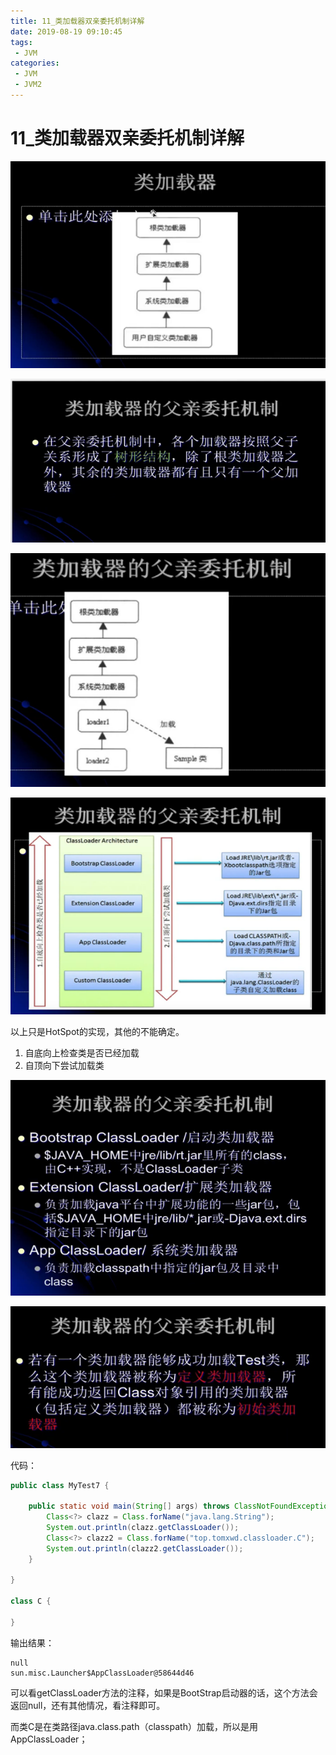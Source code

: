 ```yaml
---
title: 11_类加载器双亲委托机制详解
date: 2019-08-19 09:10:45
tags: 
 - JVM
categories:
 - JVM
 - JVM2
---
```


# 11_类加载器双亲委托机制详解

![11_类加载器双亲委托机制1](https://raw.githubusercontent.com/tomxwd/ImageHosting/master/blog/jvm/jvm2/11_%E7%B1%BB%E5%8A%A0%E8%BD%BD%E5%99%A8%E5%8F%8C%E4%BA%B2%E5%A7%94%E6%89%98%E6%9C%BA%E5%88%B61.png)

![11_类加载器双亲委托机制2](https://raw.githubusercontent.com/tomxwd/ImageHosting/master/blog/jvm/jvm2/11_%E7%B1%BB%E5%8A%A0%E8%BD%BD%E5%99%A8%E5%8F%8C%E4%BA%B2%E5%A7%94%E6%89%98%E6%9C%BA%E5%88%B62.png)

![11_类加载器双亲委托机制3](https://raw.githubusercontent.com/tomxwd/ImageHosting/master/blog/jvm/jvm2/11_%E7%B1%BB%E5%8A%A0%E8%BD%BD%E5%99%A8%E5%8F%8C%E4%BA%B2%E5%A7%94%E6%89%98%E6%9C%BA%E5%88%B63.png)

![11_类加载器双亲委托机制4](https://raw.githubusercontent.com/tomxwd/ImageHosting/master/blog/jvm/jvm2/11_%E7%B1%BB%E5%8A%A0%E8%BD%BD%E5%99%A8%E5%8F%8C%E4%BA%B2%E5%A7%94%E6%89%98%E6%9C%BA%E5%88%B64.png)

以上只是HotSpot的实现，其他的不能确定。

1. 自底向上检查类是否已经加载
2. 自顶向下尝试加载类

![11_类加载器双亲委托机制5](https://raw.githubusercontent.com/tomxwd/ImageHosting/master/blog/jvm/jvm2/11_%E7%B1%BB%E5%8A%A0%E8%BD%BD%E5%99%A8%E5%8F%8C%E4%BA%B2%E5%A7%94%E6%89%98%E6%9C%BA%E5%88%B65.png)

![11_类加载器双亲委托机制6](https://raw.githubusercontent.com/tomxwd/ImageHosting/master/blog/jvm/jvm2/11_%E7%B1%BB%E5%8A%A0%E8%BD%BD%E5%99%A8%E5%8F%8C%E4%BA%B2%E5%A7%94%E6%89%98%E6%9C%BA%E5%88%B66.png)



代码：

```java
public class MyTest7 {

    public static void main(String[] args) throws ClassNotFoundException {
        Class<?> clazz = Class.forName("java.lang.String");
        System.out.println(clazz.getClassLoader());
        Class<?> clazz2 = Class.forName("top.tomxwd.classloader.C");
        System.out.println(clazz2.getClassLoader());
    }

}

class C {

}
```

输出结果：

```
null
sun.misc.Launcher$AppClassLoader@58644d46
```

可以看getClassLoader方法的注释，如果是BootStrap启动器的话，这个方法会返回null，还有其他情况，看注释即可。

而类C是在类路径java.class.path（classpath）加载，所以是用AppClassLoader；